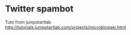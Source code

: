 # Twitter spambot

Tuto from jumpstartlab<br>
http://tutorials.jumpstartlab.com/projects/microblogger.html
